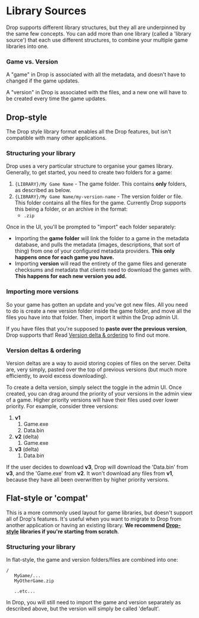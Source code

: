 # Library Sources

Drop supports different library structures, but they all are underpinned by the same few concepts. You can add more than one library (called a 'library source') that each use different structures, to combine your multiple game libraries into one.

### Game vs. Version

A "game" in Drop is associated with all the metadata, and doesn't have to changed if the game updates.

A "version" in Drop is associated with the files, and a new one will have to be created every time the game updates.

## Drop-style

The Drop style library format enables all the Drop features, but isn't compatible with many other applications.

### Structuring your library

Drop uses a very particular structure to organise your games library. Generally, to get started, you need to create two folders for a game:

1. `{LIBRARY}/My Game Name` - The game folder. This contains **only** folders, as described as below.
2. `{LIBRARY}/My Game Name/my-version-name` - The version folder or file. This folder contains all the files for the game. Currently Drop supports this being a folder, or an archive in the format:
   - `.zip`

Once in the UI, you'll be prompted to "import" each folder separately:

- Importing the **game folder** will link the folder to a game in the metadata database, and pulls the metadata (images, descriptions, that sort of thing) from one of your configured metadata providers. **This only happens once for each game you have.**
- Importing **version** will read the entirety of the game files and generate checksums and metadata that clients need to download the games with. **This happens for each new version you add.**

### Importing more versions

So your game has gotten an update and you've got new files. All you need to do is create a new version folder inside the game folder, and move all the files you have into that folder. Then, import it within the Drop admin UI.

If you have files that you're supposed to **paste over the previous version**, Drop supports that! Read [Version delta & ordering](#version-deltas--ordering) to find out more.

### Version deltas & ordering

Version deltas are a way to avoid storing copies of files on the server. Delta are, very simply, pasted over the top of previous versions (but much more efficiently, to avoid excess downloading).

To create a delta version, simply select the toggle in the admin UI. Once created, you can drag around the priority of your versions in the admin view of a game. Higher priority versions will have their files used over lower priority. For example, consider three versions:

1. **v1**
   1. Game.exe
   2. Data.bin
2. **v2** (delta)
   1. Game.exe
3. **v3** (delta)
   1. Data.bin

If the user decides to download **v3**, Drop will download the 'Data.bin' from **v3**, and the 'Game.exe' from **v2**. It won't download any files from **v1**, because they have all been overwritten by higher priority versions.

## Flat-style or 'compat'

This is a more commonly used layout for game libraries, but doesn't support all of Drop's features. It's useful when you want to migrate to Drop from another application or having an existing library. **We recommend [Drop-style](#drop-style) libraries if you're starting from scratch**.

### Structuring your library

In flat-style, the game and version folders/files are combined into one:

```
/
   MyGame/...
   MyOtherGame.zip

   ..etc...
```

In Drop, you will still need to import the game and version separately as described above, but the version will simply be called 'default'.
